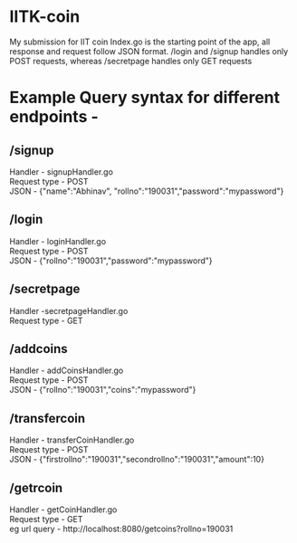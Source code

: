 # IITK-coin

My submission for IIT coin
Index.go is the starting point of the app, all response and request follow JSON format. /login and /signup handles only POST requests, whereas /secretpage handles only GET requests

# Example Query syntax for different endpoints  -

## /signup

Handler - signupHandler.go <br>
Request type - POST <br>
JSON - {"name":"Abhinav", "rollno":"190031","password":"mypassword"}

## /login

Handler - loginHandler.go<br>
Request type - POST <br>
JSON - {"rollno":"190031","password":"mypassword"}

## /secretpage

Handler -secretpageHandler.go<br>
Request type - GET <br>

## /addcoins

Handler - addCoinsHandler.go<br>
Request type - POST <br>
JSON - {"rollno":"190031","coins":"mypassword"}

## /transfercoin

Handler - transferCoinHandler.go<br>
Request type - POST <br>
JSON - {"firstrollno":"190031","secondrollno":"190031","amount":10}

## /getrcoin

Handler - getCoinHandler.go<br>
Request type - GET <br>
eg url query - http://localhost:8080/getcoins?rollno=190031
